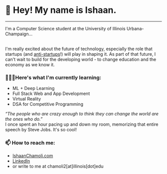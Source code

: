 <h1>👀 Hey! My name is Ishaan.</h1>
<hr>
I'm a Computer Science student at the University of Illinois Urbana-Champaign...<br><br>

I'm really excited about the future of technology, especially the role that startups (and <a href="https://www.youtube.com/watch?v=xL1MOOD5Ox8"> anti-startups</a>!) will play in shaping it. As part of that future, I can't wait to build for the developing world - to change education and the economy as we know it.<br>

<h3>👨🏽‍🎓Here's what I'm currently learning:</h3>
<ul>
  <li>ML + Deep Learning</li>
  <li>Full Stack Web and App Development</li>
  <li>Virtual Reality</li>
  <li>DSA for Competitive Programming</li>
</ul>

<i>“The people who are crazy enough to think they can change the world are the ones who do.”</i><br>
I once spent an hour pacing up and down my room, memorizing that entire speech by Steve Jobs. It's so cool!

<h3>📫 How to reach me:</h3>
<ul>
<li><a target="_blank" href="https://ishaanchamoli.com">IshaanChamoli.com</a></li>
<li><a target="_blank" href="https://www.linkedin.com/in/ishaanchamoli"/>LinkedIn</a></li>
<li>or write to me at chamoli2[at]illinois[dot]edu </li>
</ul>


<!---
IshaanChamoli/IshaanChamoli is a ✨ special ✨ repository because its `README.md` (this file) appears on your GitHub profile.
You can click the Preview link to take a look at your changes.
--->
